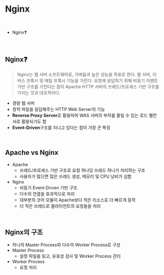 # Nginx

<br>

- Nginx❓





<br>

## Nginx❓

> Nginx는 웹 서버 소프트웨어로, 가벼움과 높은 성능을 목표로 한다. 웹 서버, 리버스 프록시 및 메일 프록시 기능을 가진다. 요청에 응답하기 위해 비동기 이벤트 기반 구조를 가진다는 점이 Apache HTTP 서버의 쓰레드/프로세스 기반 구조를 가지는 것과 대조적이다.

- 경량 웹 서버
- 정적 파일을 응답해주는 HTTP Web Server의 기능
- **Reverse Proxy Server**로 활용하여 WAS 서버의 부하를 줄일 수 있는 로드 밸런서로 활용되기도 함
- **Event-Driven**구조를 지니고 있다는 점이 가장 큰 특징

<br>

## Apache vs Nginx

- Apache
  - 쓰레드/프로세스 기반 구조로 요청 하나당 쓰레드 하나가 처리하는 구조
  - 사용자가 많으면 많은 쓰레드 생성, 메모리 및 CPU 낭비가 심함
- Nginx
  - 비동기 Event-Driven 기반 구조
  - 다수의 연결을 효과적으로 처리
  - 대부분의 코어 모듈이 Apache보다 적은 리소스로 더 빠르게 동작
  - 더 작은 쓰레드로 클라이언트의 요청들을 처리

<br>

## Nginx의 구조

- 하나의 Master Process와 다수의 Worker Process로 구성
- Master Process
  - 설정 파일을 읽고, 유효성 검사 및 Worker Process 관리
- Worker Process
  - 요청 처리